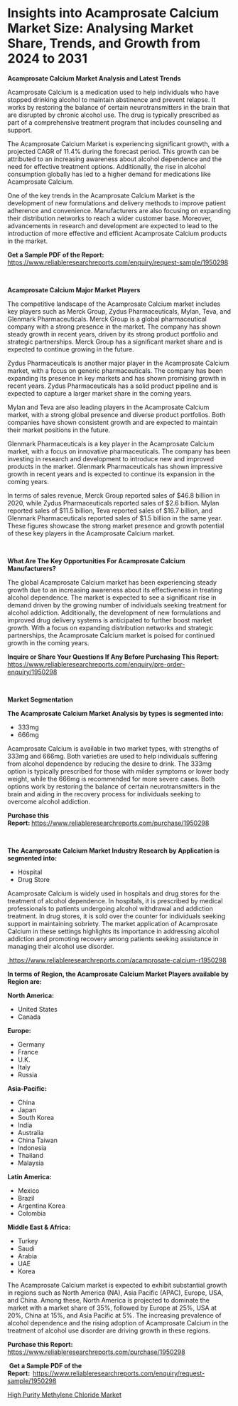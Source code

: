 <p><h1>Insights into Acamprosate Calcium Market Size: Analysing Market Share, Trends, and Growth from 2024 to 2031</h1></p><p><strong>Acamprosate Calcium Market Analysis and Latest Trends</strong></p>
<p><p>Acamprosate Calcium is a medication used to help individuals who have stopped drinking alcohol to maintain abstinence and prevent relapse. It works by restoring the balance of certain neurotransmitters in the brain that are disrupted by chronic alcohol use. The drug is typically prescribed as part of a comprehensive treatment program that includes counseling and support.</p><p>The Acamprosate Calcium Market is experiencing significant growth, with a projected CAGR of 11.4% during the forecast period. This growth can be attributed to an increasing awareness about alcohol dependence and the need for effective treatment options. Additionally, the rise in alcohol consumption globally has led to a higher demand for medications like Acamprosate Calcium.</p><p>One of the key trends in the Acamprosate Calcium Market is the development of new formulations and delivery methods to improve patient adherence and convenience. Manufacturers are also focusing on expanding their distribution networks to reach a wider customer base. Moreover, advancements in research and development are expected to lead to the introduction of more effective and efficient Acamprosate Calcium products in the market.</p></p>
<p><strong>Get a Sample PDF of the Report:&nbsp;</strong> <a href="https://www.reliableresearchreports.com/enquiry/request-sample/1950298">https://www.reliableresearchreports.com/enquiry/request-sample/1950298</a></p>
<p>&nbsp;</p>
<p><strong>Acamprosate Calcium Major Market Players</strong></p>
<p><p>The competitive landscape of the Acamprosate Calcium market includes key players such as Merck Group, Zydus Pharmaceuticals, Mylan, Teva, and Glenmark Pharmaceuticals. Merck Group is a global pharmaceutical company with a strong presence in the market. The company has shown steady growth in recent years, driven by its strong product portfolio and strategic partnerships. Merck Group has a significant market share and is expected to continue growing in the future.</p><p>Zydus Pharmaceuticals is another major player in the Acamprosate Calcium market, with a focus on generic pharmaceuticals. The company has been expanding its presence in key markets and has shown promising growth in recent years. Zydus Pharmaceuticals has a solid product pipeline and is expected to capture a larger market share in the coming years.</p><p>Mylan and Teva are also leading players in the Acamprosate Calcium market, with a strong global presence and diverse product portfolios. Both companies have shown consistent growth and are expected to maintain their market positions in the future.</p><p>Glenmark Pharmaceuticals is a key player in the Acamprosate Calcium market, with a focus on innovative pharmaceuticals. The company has been investing in research and development to introduce new and improved products in the market. Glenmark Pharmaceuticals has shown impressive growth in recent years and is expected to continue its expansion in the coming years.</p><p>In terms of sales revenue, Merck Group reported sales of $46.8 billion in 2020, while Zydus Pharmaceuticals reported sales of $2.6 billion. Mylan reported sales of $11.5 billion, Teva reported sales of $16.7 billion, and Glenmark Pharmaceuticals reported sales of $1.5 billion in the same year. These figures showcase the strong market presence and growth potential of these key players in the Acamprosate Calcium market.</p></p>
<p>&nbsp;</p>
<p><strong>What Are The Key Opportunities For Acamprosate Calcium Manufacturers?</strong></p>
<p><p>The global Acamprosate Calcium market has been experiencing steady growth due to an increasing awareness about its effectiveness in treating alcohol dependence. The market is expected to see a significant rise in demand driven by the growing number of individuals seeking treatment for alcohol addiction. Additionally, the development of new formulations and improved drug delivery systems is anticipated to further boost market growth. With a focus on expanding distribution networks and strategic partnerships, the Acamprosate Calcium market is poised for continued growth in the coming years.</p></p>
<p><strong>Inquire or Share Your Questions If Any Before Purchasing This Report:</strong> <a href="https://www.reliableresearchreports.com/enquiry/pre-order-enquiry/1950298">https://www.reliableresearchreports.com/enquiry/pre-order-enquiry/1950298</a></p>
<p>&nbsp;</p>
<p><strong>Market Segmentation</strong></p>
<p><strong>The Acamprosate Calcium Market Analysis by types is segmented into:</strong></p>
<p><ul><li>333mg</li><li>666mg</li></ul></p>
<p><p>Acamprosate Calcium is available in two market types, with strengths of 333mg and 666mg. Both varieties are used to help individuals suffering from alcohol dependence by reducing the desire to drink. The 333mg option is typically prescribed for those with milder symptoms or lower body weight, while the 666mg is recommended for more severe cases. Both options work by restoring the balance of certain neurotransmitters in the brain and aiding in the recovery process for individuals seeking to overcome alcohol addiction.</p></p>
<p><strong>Purchase this Report:&nbsp;</strong><a href="https://www.reliableresearchreports.com/purchase/1950298">https://www.reliableresearchreports.com/purchase/1950298</a></p>
<p>&nbsp;</p>
<p><strong>The Acamprosate Calcium Market Industry Research by Application is segmented into:</strong></p>
<p><ul><li>Hospital</li><li>Drug Store</li></ul></p>
<p><p>Acamprosate Calcium is widely used in hospitals and drug stores for the treatment of alcohol dependence. In hospitals, it is prescribed by medical professionals to patients undergoing alcohol withdrawal and addiction treatment. In drug stores, it is sold over the counter for individuals seeking support in maintaining sobriety. The market application of Acamprosate Calcium in these settings highlights its importance in addressing alcohol addiction and promoting recovery among patients seeking assistance in managing their alcohol use disorder.</p></p>
<p><a href="https://www.reliableresearchreports.com/acamprosate-calcium-r1950298">&nbsp;https://www.reliableresearchreports.com/acamprosate-calcium-r1950298</a></p>
<p><strong>In terms of Region, the Acamprosate Calcium Market Players available by Region are:</strong></p>
<p>
    <p> <strong> North America: </strong>
        <ul>
            <li>United States</li>
            <li>Canada</li>
        </ul>
        </p> 
    <p> <strong> Europe: </strong>
        <ul>
            <li>Germany</li>
            <li>France</li>
            <li>U.K.</li>
            <li>Italy</li>
            <li>Russia</li>
        </ul>
        </p> 
    <p> <strong> Asia-Pacific: </strong>
        <ul>
            <li>China</li>
            <li>Japan</li>
            <li>South Korea</li>
            <li>India</li>
            <li>Australia</li>
            <li>China Taiwan</li>
            <li>Indonesia</li>
            <li>Thailand</li>
            <li>Malaysia</li>
        </ul>
        </p> 
    <p> <strong> Latin America: </strong>
        <ul>
            <li>Mexico</li>
            <li>Brazil</li>
            <li>Argentina Korea</li>
            <li>Colombia</li>
        </ul>
        </p> 
    <p> <strong> Middle East & Africa: </strong>
        <ul>
            <li>Turkey</li>
            <li>Saudi</li>
            <li>Arabia</li>
            <li>UAE</li>
            <li>Korea</li>
        </ul>
    </p>
    </p>
<p><p>The Acamprosate Calcium market is expected to exhibit substantial growth in regions such as North America (NA), Asia Pacific (APAC), Europe, USA, and China. Among these, North America is projected to dominate the market with a market share of 35%, followed by Europe at 25%, USA at 20%, China at 15%, and Asia Pacific at 5%. The increasing prevalence of alcohol dependence and the rising adoption of Acamprosate Calcium in the treatment of alcohol use disorder are driving growth in these regions.</p></p>
<p><strong>Purchase this Report: </strong><a href="https://www.reliableresearchreports.com/purchase/1950298">https://www.reliableresearchreports.com/purchase/1950298</a></p>
<p>&nbsp;<strong>Get a Sample PDF of the Report:&nbsp;&nbsp;</strong><a href="https://www.reliableresearchreports.com/enquiry/request-sample/1950298">https://www.reliableresearchreports.com/enquiry/request-sample/1950298</a></p>
<p><strong></strong></p>
<p><p><a href="https://issuu.com/reportprime-2/docs/high-purity-methylene-chloride-market-size-2030.pp">High Purity Methylene Chloride Market</a></p></p>